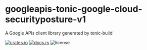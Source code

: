 # googleapis-tonic-google-cloud-securityposture-v1

A Google APIs client library generated by tonic-build

[![crates.io](https://img.shields.io/crates/v/googleapis-tonic-google-cloud-securityposture-v1)](https://crates.io/crates/googleapis-tonic-google-cloud-securityposture-v1)
[![docs.rs](https://img.shields.io/docsrs/googleapis-tonic-google-cloud-securityposture-v1)](https://docs.rs/googleapis-tonic-google-cloud-securityposture-v1)
![license](https://img.shields.io/crates/l/googleapis-tonic-google-cloud-securityposture-v1)
